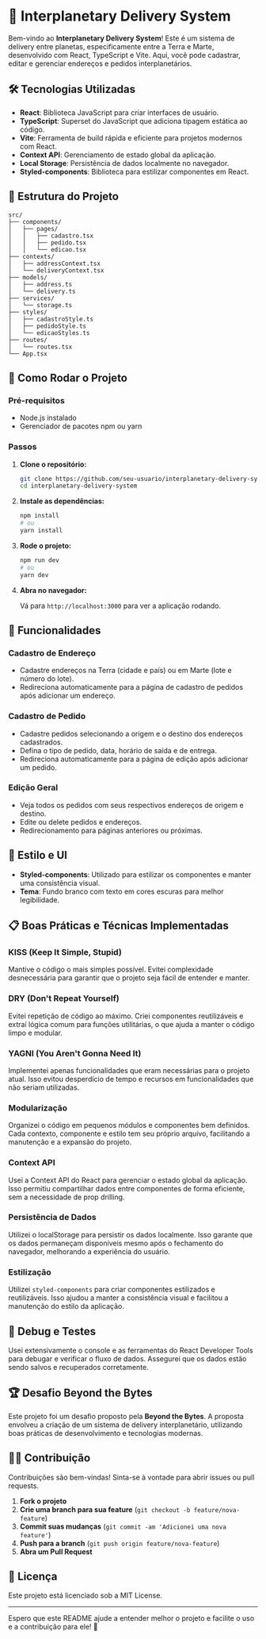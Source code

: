 # 🚀 Interplanetary Delivery System

Bem-vindo ao **Interplanetary Delivery System**! Este é um sistema de delivery entre planetas, especificamente entre a Terra e Marte, desenvolvido com React, TypeScript e Vite. Aqui, você pode cadastrar, editar e gerenciar endereços e pedidos interplanetários.

## 🛠️ Tecnologias Utilizadas

- **React**: Biblioteca JavaScript para criar interfaces de usuário.
- **TypeScript**: Superset do JavaScript que adiciona tipagem estática ao código.
- **Vite**: Ferramenta de build rápida e eficiente para projetos modernos com React.
- **Context API**: Gerenciamento de estado global da aplicação.
- **Local Storage**: Persistência de dados localmente no navegador.
- **Styled-components**: Biblioteca para estilizar componentes em React.

## 📂 Estrutura do Projeto

```
src/
├── components/
│   ├── pages/
│   │   ├── cadastro.tsx
│   │   ├── pedido.tsx
│   │   └── edicao.tsx
├── contexts/
│   ├── addressContext.tsx
│   └── deliveryContext.tsx
├── models/
│   ├── address.ts
│   └── delivery.ts
├── services/
│   └── storage.ts
├── styles/
│   ├── cadastroStyle.ts
│   ├── pedidoStyle.ts
│   └── edicaoStyles.ts
├── routes/
│   └── routes.tsx
└── App.tsx
```

## 🚀 Como Rodar o Projeto

### Pré-requisitos

- Node.js instalado
- Gerenciador de pacotes npm ou yarn

### Passos

1. **Clone o repositório:**

   ```bash
   git clone https://github.com/seu-usuario/interplanetary-delivery-system.git
   cd interplanetary-delivery-system
   ```

2. **Instale as dependências:**

   ```bash
   npm install
   # ou
   yarn install
   ```

3. **Rode o projeto:**

   ```bash
   npm run dev
   # ou
   yarn dev
   ```

4. **Abra no navegador:**

   Vá para `http://localhost:3000` para ver a aplicação rodando.

## 📜 Funcionalidades

### Cadastro de Endereço

- Cadastre endereços na Terra (cidade e país) ou em Marte (lote e número do lote).
- Redireciona automaticamente para a página de cadastro de pedidos após adicionar um endereço.

### Cadastro de Pedido

- Cadastre pedidos selecionando a origem e o destino dos endereços cadastrados.
- Defina o tipo de pedido, data, horário de saída e de entrega.
- Redireciona automaticamente para a página de edição após adicionar um pedido.

### Edição Geral

- Veja todos os pedidos com seus respectivos endereços de origem e destino.
- Edite ou delete pedidos e endereços.
- Redirecionamento para páginas anteriores ou próximas.

## 🎨 Estilo e UI

- **Styled-components**: Utilizado para estilizar os componentes e manter uma consistência visual.
- **Tema**: Fundo branco com texto em cores escuras para melhor legibilidade.

## 📋 Boas Práticas e Técnicas Implementadas

### KISS (Keep It Simple, Stupid)

Mantive o código o mais simples possível. Evitei complexidade desnecessária para garantir que o projeto seja fácil de entender e manter.

### DRY (Don't Repeat Yourself)

Evitei repetição de código ao máximo. Criei componentes reutilizáveis e extraí lógica comum para funções utilitárias, o que ajuda a manter o código limpo e modular.

### YAGNI (You Aren't Gonna Need It)

Implementei apenas funcionalidades que eram necessárias para o projeto atual. Isso evitou desperdício de tempo e recursos em funcionalidades que não seriam utilizadas.

### Modularização

Organizei o código em pequenos módulos e componentes bem definidos. Cada contexto, componente e estilo tem seu próprio arquivo, facilitando a manutenção e a expansão do projeto.

### Context API

Usei a Context API do React para gerenciar o estado global da aplicação. Isso permitiu compartilhar dados entre componentes de forma eficiente, sem a necessidade de prop drilling.

### Persistência de Dados

Utilizei o localStorage para persistir os dados localmente. Isso garante que os dados permaneçam disponíveis mesmo após o fechamento do navegador, melhorando a experiência do usuário.

### Estilização

Utilizei `styled-components` para criar componentes estilizados e reutilizáveis. Isso ajudou a manter a consistência visual e facilitou a manutenção do estilo da aplicação.

## 🐞 Debug e Testes

Usei extensivamente o console e as ferramentas do React Developer Tools para debugar e verificar o fluxo de dados. Assegurei que os dados estão sendo salvos e recuperados corretamente.

## 🏆 Desafio Beyond the Bytes

Este projeto foi um desafio proposto pela **Beyond the Bytes**. A proposta envolveu a criação de um sistema de delivery interplanetário, utilizando boas práticas de desenvolvimento e tecnologias modernas.

## 👨‍💻 Contribuição

Contribuições são bem-vindas! Sinta-se à vontade para abrir issues ou pull requests.

1. **Fork o projeto**
2. **Crie uma branch para sua feature** (`git checkout -b feature/nova-feature`)
3. **Commit suas mudanças** (`git commit -am 'Adicionei uma nova feature'`)
4. **Push para a branch** (`git push origin feature/nova-feature`)
5. **Abra um Pull Request**

## 📄 Licença

Este projeto está licenciado sob a MIT License.

---

Espero que este README ajude a entender melhor o projeto e facilite o uso e a contribuição para ele! 🚀
